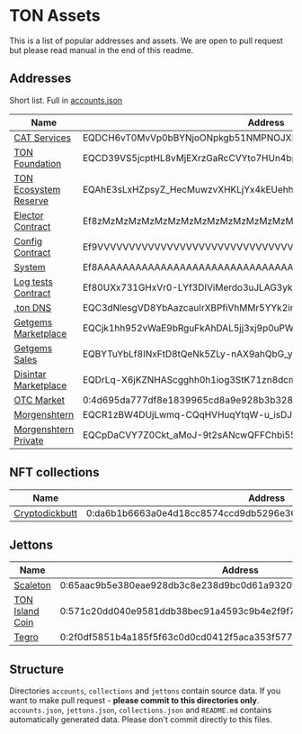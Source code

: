 # TON Assets

This is a list of popular addresses and assets. We are open to pull request but please read manual in the end of this readme.

## Addresses

Short list. Full in [accounts.json](accounts.json)

Name           | Address
---------------|-----------
[CAT Services](https://tonapi.io/jetton/EQDCH6vT0MvVp0bBYNjoONpkgb51NMPNOJXFQWG54XoIAs5Y) | EQDCH6vT0MvVp0bBYNjoONpkgb51NMPNOJXFQWG54XoIAs5Y
[TON Foundation](https://tonapi.io/jetton/EQCD39VS5jcptHL8vMjEXrzGaRcCVYto7HUn4bpAOg8xqB2N) | EQCD39VS5jcptHL8vMjEXrzGaRcCVYto7HUn4bpAOg8xqB2N
[TON Ecosystem Reserve](https://tonapi.io/jetton/EQAhE3sLxHZpsyZ_HecMuwzvXHKLjYx4kEUehhOy2JmCcHCT) | EQAhE3sLxHZpsyZ_HecMuwzvXHKLjYx4kEUehhOy2JmCcHCT
[Elector Contract](https://tonapi.io/jetton/Ef8zMzMzMzMzMzMzMzMzMzMzMzMzMzMzMzMzMzMzMzMzM0vF) | Ef8zMzMzMzMzMzMzMzMzMzMzMzMzMzMzMzMzMzMzMzMzM0vF
[Config Contract](https://tonapi.io/jetton/Ef9VVVVVVVVVVVVVVVVVVVVVVVVVVVVVVVVVVVVVVVVVVbxn) | Ef9VVVVVVVVVVVVVVVVVVVVVVVVVVVVVVVVVVVVVVVVVVbxn
[System](https://tonapi.io/jetton/Ef8AAAAAAAAAAAAAAAAAAAAAAAAAAAAAAAAAAAAAAAAAADAU) | Ef8AAAAAAAAAAAAAAAAAAAAAAAAAAAAAAAAAAAAAAAAAADAU
[Log tests Contract](https://tonapi.io/jetton/Ef80UXx731GHxVr0-LYf3DIViMerdo3uJLAG3ykQZFjXz2kW) | Ef80UXx731GHxVr0-LYf3DIViMerdo3uJLAG3ykQZFjXz2kW
[.ton DNS](https://tonapi.io/jetton/EQC3dNlesgVD8YbAazcauIrXBPfiVhMMr5YYk2in0Mtsz0Bz) | EQC3dNlesgVD8YbAazcauIrXBPfiVhMMr5YYk2in0Mtsz0Bz
[Getgems Marketplace](https://tonapi.io/jetton/EQCjk1hh952vWaE9bRguFkAhDAL5jj3xj9p0uPWrFBq_GEMS) | EQCjk1hh952vWaE9bRguFkAhDAL5jj3xj9p0uPWrFBq_GEMS
[Getgems Sales](https://tonapi.io/jetton/EQBYTuYbLf8INxFtD8tQeNk5ZLy-nAX9ahQbG_yl1qQ-GEMS) | EQBYTuYbLf8INxFtD8tQeNk5ZLy-nAX9ahQbG_yl1qQ-GEMS
[Disintar Marketplace](https://tonapi.io/jetton/EQDrLq-X6jKZNHAScgghh0h1iog3StK71zn8dcmrOj8jPWRA) | EQDrLq-X6jKZNHAScgghh0h1iog3StK71zn8dcmrOj8jPWRA
[OTC Market](https://tonapi.io/jetton/0:4d695da777df8e1839965cd8a9e928b3b328321ab85dec243e86427ac66edbe8) | 0:4d695da777df8e1839965cd8a9e928b3b328321ab85dec243e86427ac66edbe8
[Morgenshtern](https://tonapi.io/jetton/EQCR1zBW4DUjLwmq-CQqHVHuqYtqW-u_isDJ5SHQKhpL2wQV) | EQCR1zBW4DUjLwmq-CQqHVHuqYtqW-u_isDJ5SHQKhpL2wQV
[Morgenshtern Private](https://tonapi.io/jetton/EQCpDaCVY7Z0Ckt_aMoJ-9t2sANcwQFFChbi55uYXruzilrn) | EQCpDaCVY7Z0Ckt_aMoJ-9t2sANcwQFFChbi55uYXruzilrn


## NFT collections

Name           | Address
---------------|-----------
[Cryptodickbutt](https://tonscan.org/nft/0:da6b1b6663a0e4d18cc8574ccd9db5296e367dd9324706f3bbd9eb1cd2caf0bf) | 0:da6b1b6663a0e4d18cc8574ccd9db5296e367dd9324706f3bbd9eb1cd2caf0bf


## Jettons

Name           | Address
---------------|-----------
[Scaleton](https://tonapi.io/jetton/0:65aac9b5e380eae928db3c8e238d9bc0d61a9320fdc2bc7a2f6c87d6fedf9208) | 0:65aac9b5e380eae928db3c8e238d9bc0d61a9320fdc2bc7a2f6c87d6fedf9208
[TON Island Coin](https://tonapi.io/jetton/0:571c20dd040e9581ddb38bec91a4593c9b4e2f9f744e59853d19165fa6fae29b) | 0:571c20dd040e9581ddb38bec91a4593c9b4e2f9f744e59853d19165fa6fae29b
[Tegro](https://tonapi.io/jetton/0:2f0df5851b4a185f5f63c0d0cd0412f5aca353f577da18ff47c936f99dbd849a) | 0:2f0df5851b4a185f5f63c0d0cd0412f5aca353f577da18ff47c936f99dbd849a


## Structure

Directories `accounts`, `collections` and `jettons` contain source data. If you want to make pull request - **please commit to this directories only**.
`accounts.json`, `jettons.json`, `collections.json` and `README.md` contains automatically generated data. Please don't commit directly to this files.